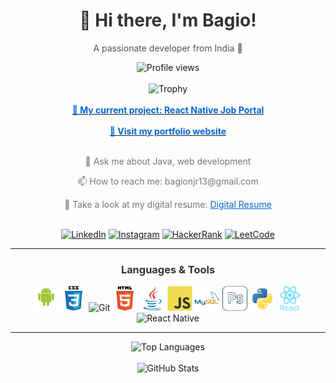 <div align="center">
  <h1 style="color: #333;">👋 Hi there, I'm Bagio!</h1>
  <p style="color: #555;">A passionate developer from India 🚀</p>
  <img src="https://komarev.com/ghpvc/?username=bxgio&label=Profile%20views&color=0e75b6&style=flat" alt="Profile views" />
  <br/>
  <br/>
  <img src="https://github-profile-trophy.vercel.app/?username=bxgio" alt="Trophy" />
  <br/>
  <br/>
  <a href="https://bit.ly/3Rkxsmf"><strong style="color: #0366d6;">🔭 My current project: React Native Job Portal</strong></a>
  <br/>
  <br/>
  <a href="https://bit.ly/BagioPortfolio"><strong style="color: #0366d6;">🌱 Visit my portfolio website</strong></a>
  <br/>
  <br/>
  <p style="color: #777;">💬 Ask me about Java, web development</p>
  <p style="color: #777;">📫 How to reach me: bagionjr13@gmail.com</p>
  <p style="color: #777;">📄 Take a look at my digital resume: <a href="https://bit.ly/489Tpu6" style="color: #0366d6;">Digital Resume</a></p>
  <br/>
  <a href="https://linkedin.com/in/bagionjr13"><img src="https://raw.githubusercontent.com/rahuldkjain/github-profile-readme-generator/master/src/images/icons/Social/linked-in-alt.svg" alt="LinkedIn" width="40" height="40"/></a>
  <a href="https://instagram.com/bagio10rose"><img src="https://raw.githubusercontent.com/rahuldkjain/github-profile-readme-generator/master/src/images/icons/Social/instagram.svg" alt="Instagram" width="40" height="40"/></a>
  <a href="https://www.hackerrank.com/bagionjr13"><img src="https://raw.githubusercontent.com/rahuldkjain/github-profile-readme-generator/master/src/images/icons/Social/hackerrank.svg" alt="HackerRank" width="40" height="40"/></a>
  <a href="https://www.leetcode.com/bagio10rose"><img src="https://raw.githubusercontent.com/rahuldkjain/github-profile-readme-generator/master/src/images/icons/Social/leet-code.svg" alt="LeetCode" width="40" height="40"/></a>
</div>

---

<div align="center">
  <h3 style="color: #333;">Languages & Tools</h3>
  <img src="https://raw.githubusercontent.com/devicons/devicon/master/icons/android/android-original-wordmark.svg" alt="Android" width="40" height="40"/>
  <img src="https://raw.githubusercontent.com/devicons/devicon/master/icons/css3/css3-original-wordmark.svg" alt="CSS3" width="40" height="40"/>
  <img src="https://www.vectorlogo.zone/logos/git-scm/git-scm-icon.svg" alt="Git" width="40" height="40"/>
  <img src="https://raw.githubusercontent.com/devicons/devicon/master/icons/html5/html5-original-wordmark.svg" alt="HTML5" width="40" height="40"/>
  <img src="https://raw.githubusercontent.com/devicons/devicon/master/icons/java/java-original.svg" alt="Java" width="40" height="40"/>
  <img src="https://raw.githubusercontent.com/devicons/devicon/master/icons/javascript/javascript-original.svg" alt="JavaScript" width="40" height="40"/>
  <img src="https://raw.githubusercontent.com/devicons/devicon/master/icons/mysql/mysql-original-wordmark.svg" alt="MySQL" width="40" height="40"/>
  <img src="https://raw.githubusercontent.com/devicons/devicon/master/icons/photoshop/photoshop-line.svg" alt="Photoshop" width="40" height="40"/>
  <img src="https://raw.githubusercontent.com/devicons/devicon/master/icons/python/python-original.svg" alt="Python" width="40" height="40"/>
  <img src="https://raw.githubusercontent.com/devicons/devicon/master/icons/react/react-original-wordmark.svg" alt="React" width="40" height="40"/>
  <img src="https://reactnative.dev/img/header_logo.svg" alt="React Native" width="40" height="40"/>
</div>

---

<div align="center">
  <img src="https://github-readme-stats.vercel.app/api/top-langs?username=bxgio&show_icons=true&locale=en&layout=compact" alt="Top Languages" />
  <br/>
  <br/>
  <img src="https://github-readme-stats.vercel.app/api?username=bxgio&show_icons=true&locale=en" alt="GitHub Stats" />
</div>
